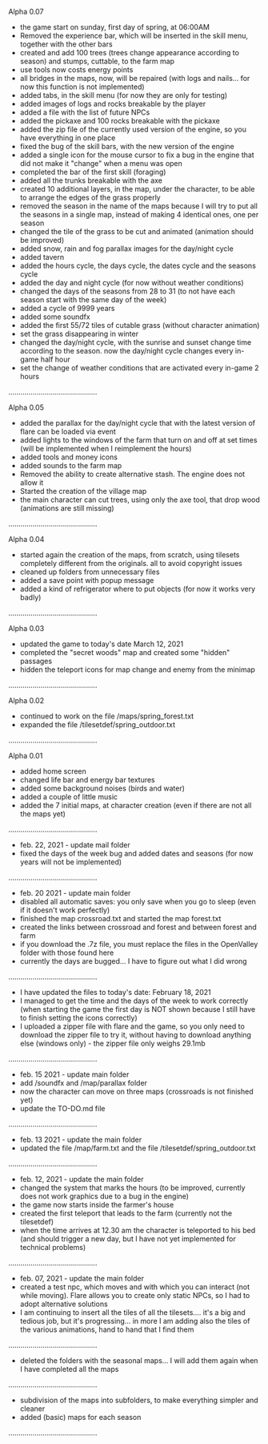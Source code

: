 
Alpha 0.07

* the game start on sunday, first day of spring, at 06:00AM
* Removed the experience bar, which will be inserted in the skill menu, together with the other bars
* created and add 100 trees (trees change appearance according to season) and stumps, cuttable, to the farm map
* use tools now costs energy points
* all bridges in the maps, now, will be repaired (with logs and nails... for now this function is not implemented)
* added tabs, in the skill menu (for now they are only for testing)
* added images of logs and rocks breakable by the player
* added a file with the list of future NPCs
* added the pickaxe and 100 rocks breakable with the pickaxe
* added the zip file of the currently used version of the engine, so you have everything in one place
* fixed the bug of the skill bars, with the new version of the engine
* added a single icon for the mouse cursor to fix a bug in the engine that did not make it "change" when a menu was open
* completed the bar of the first skill (foraging)
* added all the trunks breakable with the axe
* created 10 additional layers, in the map, under the character, to be able to arrange the edges of the grass properly
* removed the season in the name of the maps because I will try to put all the seasons in a single map, instead of making 4 identical ones, one per season
* changed the tile of the grass to be cut and animated (animation should be improved)
* added snow, rain and fog parallax images for the day/night cycle
* added tavern
* added the hours cycle, the days cycle, the dates cycle and the seasons cycle
* added the day and night cycle (for now without weather conditions)
* changed the days of the seasons from 28 to 31 (to not have each season start with the same day of the week)
* added a cycle of 9999 years
* added some soundfx
* added the first 55/72 tiles of cutable grass (without character animation)
* set the grass disappearing in winter
* changed the day/night cycle, with the sunrise and sunset change time according to the season. now the day/night cycle changes every in-game half hour
* set the change of weather conditions that are activated every in-game 2 hours

............................................

Alpha 0.05

* added the parallax for the day/night cycle that with the latest version of flare can be loaded via event
* added lights to the windows of the farm that turn on and off at set times (will be implemented when I reimplement the hours)
* added tools and money icons
* added sounds to the farm map
* Removed the ability to create alternative stash. The engine does not allow it
* Started the creation of the village map
* the main character can cut trees, using only the axe tool, that drop wood (animations are still missing)

............................................

Alpha 0.04

* started again the creation of the maps, from scratch, using tilesets completely different from the originals. all to avoid copyright issues
* cleaned up folders from unnecessary files
* added a save point with popup message
* added a kind of refrigerator where to put objects (for now it works very badly)

............................................

Alpha 0.03

* updated the game to today's date March 12, 2021
* completed the "secret woods" map and created some "hidden" passages
* hidden the teleport icons for map change and enemy from the minimap

............................................

Alpha 0.02

* continued to work on the file /maps/spring_forest.txt
* expanded the file /tilesetdef/spring_outdoor.txt

............................................

Alpha 0.01

* added home screen
* changed life bar and energy bar textures
* added some background noises (birds and water)
* added a couple of little music
* added the 7 initial maps, at character creation (even if there are not all the maps yet)

............................................

* feb. 22, 2021 - update mail folder
* fixed the days of the week bug and added dates and seasons (for now years will not be implemented)

............................................

* feb. 20 2021 - update main folder
* disabled all automatic saves: you only save when you go to sleep (even if it doesn't work perfectly)
* finished the map crossroad.txt and started the map forest.txt
* created the links between crossroad and forest and between forest and farm
* if you download the .7z file, you must replace the files in the OpenValley folder with those found here
* currently the days are bugged... I have to figure out what I did wrong

............................................

* I have updated the files to today's date: February 18, 2021
* I managed to get the time and the days of the week to work correctly (when starting the game the first day is NOT shown because I still have to finish setting the icons correctly)
* I uploaded a zipper file with flare and the game, so you only need to download the zipper file to try it, without having to download anything else (windows only) - the zipper file only weighs 29.1mb

............................................

* feb. 15 2021 - update main folder
* add /soundfx and /map/parallax folder
* now the character can move on three maps (crossroads is not finished yet)
* update the TO-DO.md file

............................................

* feb. 13 2021 - update the main folder
* updated the file /map/farm.txt and the file /tilesetdef/spring_outdoor.txt

............................................

* feb. 12, 2021 - update the main folder
* changed the system that marks the hours (to be improved, currently does not work graphics due to a bug in the engine)
* the game now starts inside the farmer's house
* created the first teleport that leads to the farm (currently not the tilesetdef)
* when the time arrives at 12.30 am the character is teleported to his bed (and should trigger a new day, but I have not yet implemented for technical problems)

............................................

* feb. 07, 2021 - update the main folder
* created a test npc, which moves and with which you can interact (not while moving). Flare allows you to create only static NPCs, so I had to adopt alternative solutions
* I am continuing to insert all the tiles of all the tilesets.... it's a big and tedious job, but it's progressing... in more I am adding also the tiles of the various animations, hand to hand that I find them

............................................

* deleted the folders with the seasonal maps... I will add them again when I have completed all the maps

............................................

* subdivision of the maps into subfolders, to make everything simpler and cleaner
* added (basic) maps for each season

............................................
